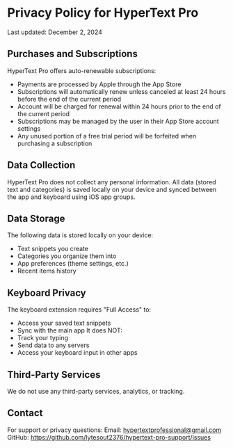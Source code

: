 # Privacy Policy for HyperText Pro

Last updated: December 2, 2024

## Purchases and Subscriptions
HyperText Pro offers auto-renewable subscriptions:
- Payments are processed by Apple through the App Store
- Subscriptions will automatically renew unless canceled at least 24 hours before the end of the current period
- Account will be charged for renewal within 24 hours prior to the end of the current period
- Subscriptions may be managed by the user in their App Store account settings
- Any unused portion of a free trial period will be forfeited when purchasing a subscription

## Data Collection
HyperText Pro does not collect any personal information. All data (stored text and categories) is saved locally on your device and synced between the app and keyboard using iOS app groups.

## Data Storage
The following data is stored locally on your device:
- Text snippets you create
- Categories you organize them into
- App preferences (theme settings, etc.)
- Recent items history

## Keyboard Privacy
The keyboard extension requires "Full Access" to:
- Access your saved text snippets
- Sync with the main app
It does NOT:
- Track your typing
- Send data to any servers
- Access your keyboard input in other apps

## Third-Party Services
We do not use any third-party services, analytics, or tracking.

## Contact
For support or privacy questions:
Email: hypertextprofessional@gmail.com
GitHub: https://github.com/lytesout2376/hypertext-pro-support/issues
